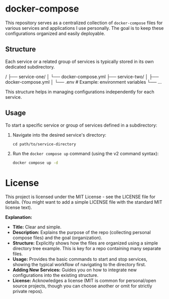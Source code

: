 # docker-compose

This repository serves as a centralized collection of `docker-compose` files for various services and applications I use personally. The goal is to keep these configurations organized and easily deployable.

## Structure
Each service or a related group of services is typically stored in its own dedicated subdirectory.

/
├── service-one/
│   └── docker-compose.yml
├── service-two/
│   ├── docker-compose.yml
│   └── .env  # Example: environment variables
└── ...

This structure helps in managing configurations independently for each service.

## Usage
To start a specific service or group of services defined in a subdirectory:
1.  Navigate into the desired service's directory:
    ```
    cd path/to/service-directory
    ```
2.  Run the `docker compose up` command (using the v2 command syntax):
    ```bash
    docker compose up -d
    ```

# License
This project is licensed under the MIT License - see the LICENSE file for details. (You might want to add a simple LICENSE file with the standard MIT license text).

**Explanation:**
* **Title:** Clear and simple.
* **Description:** Explains the purpose of the repo (collecting personal compose files) and the goal (organization).
* **Structure:** Explicitly shows how the files are organized using a simple directory tree example. This is key for a repo containing many separate files.
* **Usage:** Provides the basic commands to start and stop services, showing the typical workflow of navigating to the directory first.
* **Adding New Services:** Guides you on how to integrate new configurations into the existing structure.
* **License:** Acknowledges a license (MIT is common for personal/open source projects, though you can choose another or omit for strictly private repos).
